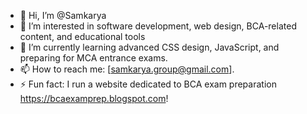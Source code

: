 - 👋 Hi, I’m @Samkarya
- 👀 I’m interested in software development, web design, BCA-related content, and educational tools
- 🌱 I’m currently learning advanced CSS design, JavaScript, and preparing for MCA entrance exams.
- 📫 How to reach me: [samkarya.group@gmail.com].
- ⚡ Fun fact: I run a website dedicated to BCA exam preparation https://bcaexamprep.blogspot.com!

<!---
Samkarya/Samkarya is a ✨ special ✨ repository because its `README.md` (this file) appears on your GitHub profile.
You can click the Preview link to take a look at your changes.
--->
